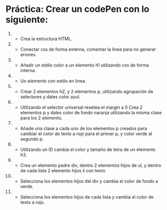 # Práctica: Crear un codePen con lo siguiente: 
1. - Crea la estructura HTML.
1. - Conectar css de forma externa, comentar la linea para no generar errores.
1. - Añadir un estilo color a un elemento h1 utilizando css de forma interna.
1. - Un elemento con estilo en linea.
1. - Crear 2 elementos h2, y 2 elementos p, utilizando agrupación de selectores y dales color azul. 
1. - Utilizando el selector universal resetea el margin a 0 Crea 2 elementos p y dales color de fondo naranja utilizando la misma clase para los 2 elemento.
1. - Añade una clase a cada uno de los elementos p creados para cambiar el color de texto a rojo para el primer p, y color verde al segundo p. 
1. - Utilizando un ID cambia el color y tamaño de letra de un elemento h3.
1. - Crea un elemento padre div, dentro 2 elementos hijos de ul, y dentro de cada lista 2 elemento hijos li con texto. 
1. - Selecciona los elementos hijos del div y cambia el color de fondo a verde.
1. - Selecciona los elementos hijos de cada lista y cambia el color de texto a rojo.
